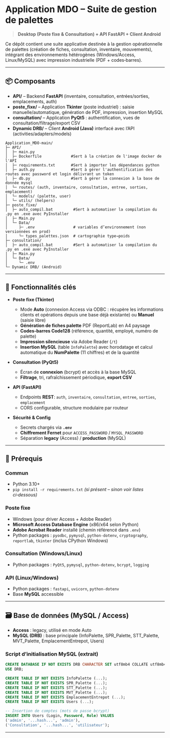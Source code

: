 # Application MDO – Suite de gestion de palettes

> **Desktop (Poste fixe & Consultation) + API FastAPI + Client Android**

Ce dépôt contient une suite applicative destinée à la gestion opérationnelle de palettes (création de fiches, consultation, inventaire, mouvements), intégrant des environnements hétérogènes (Windows/Access, Linux/MySQL) avec impression industrielle (PDF + codes‑barres).

---

## 📦 Composants

* **API/** – Backend **FastAPI** (inventaire, consultation, entrées/sorties, emplacements, auth)
* **poste\_fixe/** – Application **Tkinter** (poste industriel) : saisie manuelle/automatique, génération de PDF, impression, insertion MySQL
* **consultation/** – Application **PyQt5** : authentification, vues de consultation/filtrage/export CSV
* **Dynamic DRB/** – Client **Android (Java)** interfacé avec l’API (activities/adapters/models)

```
Application_MDO-main/
├─ API/
│  ├─ main.py
│  ├─ Dockerfile             #Sert à la création de l'image docker de l'API
│  ├─ requirements.txt       #Sert à importer les dépendances python
│  ├─ auth.py                #Sert à gérer l'authentification des routes avec password et login délivrant un token
│  ├─ db.py                  #Sert à gérer la connexion à la base de donnée mysql
│  └─ routes/ (auth, inventaire, consultation, entree, sorties, emplacement)
│  └─ models/ (palette, user)
│  └─ utils/ (helpers)
├─ poste_fixe/
│  ├─ auto_compil.bat         #Sert à automatiser la compilation du .py en .exe avec PyInstaller
│  ├─ Main.py
│  └─ Data/
│     ├─ .env                 # variables d’environnement (non versionnées en prod)
│     └─ types_palettes.json  # cartographie type→poids
├─ consultation/
│  ├─ auto_compil.bat         #Sert à automatiser la compilation du .py en .exe avec PyInstaller
│  ├─ Main.py
│  └─ Data/
│     └─ .env
└─ Dynamic DRB/ (Android)
```

---

## 🚀 Fonctionnalités clés

* **Poste fixe (Tkinter)**

  * Mode **Auto** (connexion Access via ODBC : récupère les informations clients et opérations depuis une base déjà existante) ou **Manuel** (saisie libre)
  * **Génération de fiches palette** PDF (ReportLab) en A4 paysage
  * **Codes‑barres Code128** (référence, quantité, employé, numéro de palette)
  * **Impression silencieuse** via Adobe Reader (`/t`)
  * **Insertion MySQL** (table `InfoPalette`) avec horodatage et calcul automatique du **NumPalette** (11 chiffres) et de la quantité

* **Consultation (PyQt5)**

  * Écran de **connexion** (bcrypt) et accès à la base MySQL
  * **Filtrage**, tri, rafraîchissement périodique, **export CSV**

* **API (FastAPI)**

  * Endpoints **REST**: `auth`, `inventaire`, `consultation`, `entree`, `sorties`, `emplacement`
  * CORS configurable, structure modulaire par routeur

* **Sécurité & Config**

  * Secrets chargés via **`.env`**
  * **Chiffrement Fernet** pour `ACCESS_PASSWORD` / `MYSQL_PASSWORD`
  * Séparation **legacy** (Access) / **production** (MySQL)

---

## 🧩 Prérequis

### Commun

* Python 3.10+
* `pip install -r requirements.txt` *(si présent – sinon voir listes ci‑dessous)*

### Poste fixe

* Windows (pour driver Access + Adobe Reader)
* **Microsoft Access Database Engine** (x86/x64 selon Python)
* **Adobe Acrobat Reader** installé (chemin référencé dans `.env`)
* Python packages : `pyodbc`, `pymysql`, `python-dotenv`, `cryptography`, `reportlab`, `tkinter` (inclus CPython Windows)

### Consultation (Windows/Linux)

* Python packages : `PyQt5`, `pymysql`, `python-dotenv`, `bcrypt`, `logging`

### API (Linux/Windows)

* Python packages : `fastapi`, `uvicorn`, `python-dotenv`
* Base **MySQL** accessible

---

## 🗃️ Base de données (MySQL / Access)

* **Access** : legacy, utilisé en mode Auto
* **MySQL (DRB)** : base principale (InfoPalette, SPR\_Palette, STT\_Palette, MVT\_Palette, EmplacementEntrepot, Users)

### Script d’initialisation MySQL (extrait)

```sql
CREATE DATABASE IF NOT EXISTS DRB CHARACTER SET utf8mb4 COLLATE utf8mb4_unicode_ci;
USE DRB;

CREATE TABLE IF NOT EXISTS InfoPalette (...);
CREATE TABLE IF NOT EXISTS SPR_Palette (...);
CREATE TABLE IF NOT EXISTS STT_Palette (...);
CREATE TABLE IF NOT EXISTS MVT_Palette (...);
CREATE TABLE IF NOT EXISTS EmplacementEntrepot (...);
CREATE TABLE IF NOT EXISTS Users (...);

-- Insertion de comptes (mots de passe bcrypt)
INSERT INTO Users (Login, Password, Role) VALUES
('admin', '...hash...', 'admin'),
('Consultation', '...hash...', 'utilisateur');
```
---
